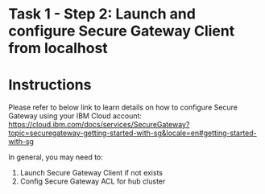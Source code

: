 # Task 1 - Step 2: Launch and configure Secure Gateway Client from localhost

  Instructions
  ============

  Please refer to below link to learn details on how to configure Secure Gateway using your IBM Cloud account:
  https://cloud.ibm.com/docs/services/SecureGateway?topic=securegateway-getting-started-with-sg&locale=en#getting-started-with-sg

  In general, you may need to:

  1) Launch Secure Gateway Client if not exists
  2) Config Secure Gateway ACL for hub cluster
